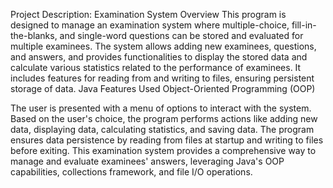 Project Description: Examination System
Overview
This program is designed to manage an examination system where multiple-choice, fill-in-the-blanks, and single-word questions can be stored and evaluated for multiple examinees. The system allows adding new examinees, questions, and answers, and provides functionalities to display the stored data and calculate various statistics related to the performance of examinees. It includes features for reading from and writing to files, ensuring persistent storage of data.
Java Features Used
Object-Oriented Programming (OOP)

The user is presented with a menu of options to interact with the system.
Based on the user's choice, the program performs actions like adding new data, displaying data, calculating statistics, and saving data.
The program ensures data persistence by reading from files at startup and writing to files before exiting.
This examination system provides a comprehensive way to manage and evaluate examinees' answers, leveraging Java's OOP capabilities, collections framework, and file I/O operations.
